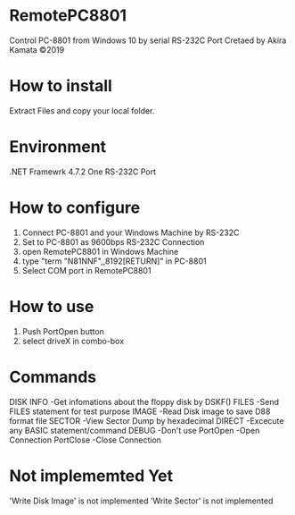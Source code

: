 ﻿# RemotePC8801
Control PC-8801 from Windows 10 by serial RS-232C Port
Cretaed by Akira Kamata ©2019

# How to install
Extract Files and copy your local folder.

# Environment
.NET Framewrk 4.7.2
One RS-232C Port

# How to configure
1) Connect PC-8801 and your Windows Machine by RS-232C
2) Set to PC-8801 as 9600bps RS-232C Connection
3) open RemotePC8801 in Windows Machine
4) type "term "N81NNF",,8192[RETURN]" in PC-8801
5) Select COM port in RemotePC8801

# How to use
1) Push PortOpen button
2) select driveX in combo-box

# Commands
DISK INFO -Get infomations about the floppy disk by DSKF()
FILES     -Send FILES statement for test purpose
IMAGE     -Read Disk image to save D88 format file
SECTOR    -View Sector Dump by hexadecimal
DIRECT    -Excecute any BASIC statement/command
DEBUG     -Don't use
PortOpen  -Open Connection
PortClose -Close Connection

# Not implememted Yet
'Write Disk Image' is not implemented
'Write Sector' is not implemented
